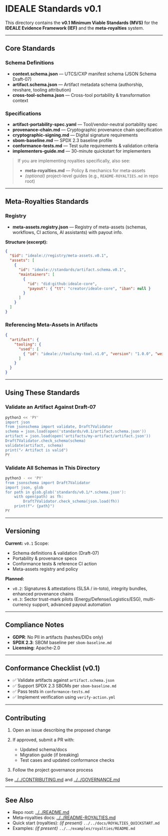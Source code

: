 # IDEALE Standards v0.1

This directory contains the **v0.1 Minimum Viable Standards (MVS)** for the **IDEALE Evidence Framework (IEF)** and the **meta-royalties** system.

---

## Core Standards

### Schema Definitions

- **context.schema.json** — UTCS/CXP manifest schema (JSON Schema Draft-07)
- **artifact.schema.json** — Artifact metadata schema (authorship, revshare, tooling attribution)
- **cross-tool-schema.json** — Cross-tool portability & transformation context

### Specifications

- **artifact-portability-spec.yaml** — Tool/vendor-neutral portability spec
- **provenance-chain.md** — Cryptographic provenance chain specification
- **cryptographic-signing.md** — Digital signature requirements
- **sbom-baseline.md** — SPDX 2.3 baseline profile
- **conformance-tests.md** — Test suite requirements & validation criteria
- **implementers-guide.md** — 30-minute quickstart for implementers

> If you are implementing royalties specifically, also see:
> - **meta-royalties.md** — Policy & mechanics for meta-assets
> - *(optional)* project-level guides (e.g., `README-ROYALTIES.md` in repo root)

---

## Meta-Royalties Standards

### Registry

- **meta-assets.registry.json** — Registry of meta-assets (schemas, workflows, CI actions, AI assistants) with payout info.

**Structure (excerpt):**
```json
{
  "$id": "ideale://registry/meta-assets.v0.1",
  "assets": [
    {
      "id": "ideale://standards/artifact.schema.v0.1",
      "maintainers": [
        {
          "id": "did:github:ideale-core",
          "payout": { "tt": "creator/ideale-core", "iban": null }
        }
      ]
    }
  ]
}
````

### Referencing Meta-Assets in Artifacts

```json
{
  "artifact": {
    "tooling": {
      "used": [
        { "id": "ideale://tools/my-tool.v1.0", "version": "1.0.0", "weight": 1.0 }
      ]
    }
  }
}
```

---

## Using These Standards

### Validate an Artifact Against Draft-07

```bash
python3 << 'PY'
import json
from jsonschema import validate, Draft7Validator
schema = json.load(open('standards/v0.1/artifact.schema.json'))
artifact = json.load(open('artifacts/my-artifact/artifact.json'))
Draft7Validator.check_schema(schema)
validate(artifact, schema)
print("✓ Artifact is valid")
PY
```

### Validate All Schemas in This Directory

```bash
python3 - << 'PY'
from jsonschema import Draft7Validator
import json, glob
for path in glob.glob('standards/v0.1/*.schema.json'):
    with open(path) as fh:
        Draft7Validator.check_schema(json.load(fh))
    print(f"✓ {path}")
PY
```

---

## Versioning

**Current:** `v0.1`
Scope:

* Schema definitions & validation (Draft-07)
* Portability & provenance specs
* Conformance tests & reference CI action
* Meta-assets registry and policy

**Planned:**

* `v0.2`: Signatures & attestations (SLSA / in-toto), integrity bundles, enhanced provenance chains
* `v0.3`: Sector trust-mark pilots (Energy/Defense/Logistics/ESG), multi-currency support, advanced payout automation

---

## Compliance Notes

* **GDPR**: No PII in artifacts (hashes/DIDs only)
* **SPDX 2.3**: SBOM baseline per `sbom-baseline.md`
* **Licensing**: Apache-2.0

---

## Conformance Checklist (v0.1)

* ✅ Validate artifacts against `artifact.schema.json`
* ✅ Support SPDX 2.3 SBOMs per `sbom-baseline.md`
* ✅ Pass tests in `conformance-tests.md`
* ✅ Implement verification using `verify-action.yml`

---

## Contributing

1. Open an issue describing the proposed change
2. If approved, submit a PR with:

   * Updated schema/docs
   * Migration guide (if breaking)
   * Test cases and updated conformance checks
3. Follow the project governance process

See [../../CONTRIBUTING.md](../../CONTRIBUTING.md) and [../../GOVERNANCE.md](../../GOVERNANCE.md)

---

## See Also

* Repo root: [../../README.md](../../README.md)
* Meta-royalties docs: [../../README-ROYALTIES.md](../../README-ROYALTIES.md)
* Quick start (royalties): *(if present)* `../../docs/ROYALTIES_QUICKSTART.md`
* Examples: *(if present)* `../../examples/royalties/README.md`


